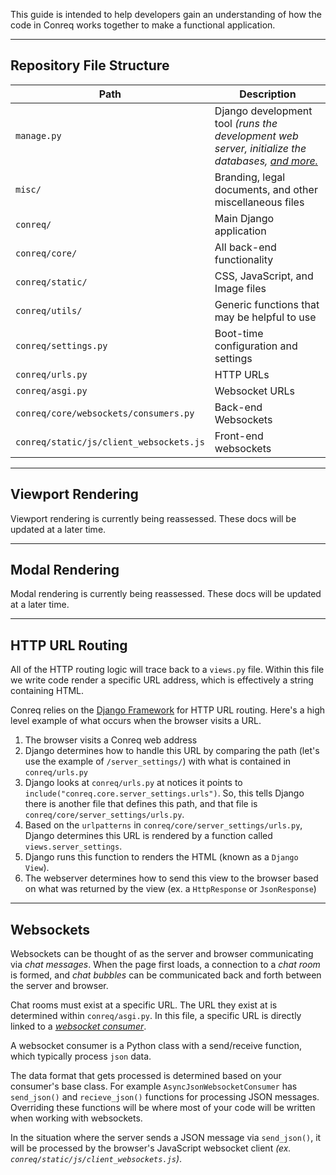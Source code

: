 This guide is intended to help developers gain an understanding of how the code in Conreq works together to make a functional application.

---

## Repository File Structure

| Path                                    | Description                                                                                                                                                |
| --------------------------------------- | ---------------------------------------------------------------------------------------------------------------------------------------------------------- |
| `manage.py`                             | Django development tool _(runs the development web server, initialize the databases, [and more.](https://docs.djangoproject.com/en/3.1/ref/django-admin/)_ |
| `misc/`                                 | Branding, legal documents, and other miscellaneous files                                                                                                   |
| `conreq/`                               | Main Django application                                                                                                                                    |
| `conreq/core/`                          | All back-end functionality                                                                                                                                 |
| `conreq/static/`                        | CSS, JavaScript, and Image files                                                                                                                           |
| `conreq/utils/`                         | Generic functions that may be helpful to use                                                                                                               |
| `conreq/settings.py`                    | Boot-time configuration and settings                                                                                                                       |
| `conreq/urls.py`                        | HTTP URLs                                                                                                                                                  |
| `conreq/asgi.py`                        | Websocket URLs                                                                                                                                             |
| `conreq/core/websockets/consumers.py`   | Back-end Websockets                                                                                                                                        |
| `conreq/static/js/client_websockets.js` | Front-end websockets                                                                                                                                       |

---

## Viewport Rendering

Viewport rendering is currently being reassessed. These docs will be updated at a later time.

---

## Modal Rendering

Modal rendering is currently being reassessed. These docs will be updated at a later time.

---

## HTTP URL Routing

All of the HTTP routing logic will trace back to a `views.py` file. Within this file we write code render a specific URL address, which is effectively a string containing HTML.

Conreq relies on the [Django Framework](https://www.djangoproject.com/) for HTTP URL routing. Here's a high level example of what occurs when the browser visits a URL.

1. The browser visits a Conreq web address
2. Django determines how to handle this URL by comparing the path (let's use the example of `/server_settings/`) with what is contained in `conreq/urls.py`
3. Django looks at `conreq/urls.py` at notices it points to `include("conreq.core.server_settings.urls")`. So, this tells Django there is another file that defines this path, and that file is `conreq/core/server_settings/urls.py`.
4. Based on the `urlpatterns` in `conreq/core/server_settings/urls.py`, Django determines this URL is rendered by a function called `views.server_settings`.
5. Django runs this function to renders the HTML (known as a `Django View`).
6. The webserver determines how to send this view to the browser based on what was returned by the view (ex. a `HttpResponse` or `JsonResponse`)

---

## Websockets

Websockets can be thought of as the server and browser communicating via _chat messages_. When the page first loads, a connection to a _chat room_ is formed, and _chat bubbles_ can be communicated back and forth between the server and browser.

Chat rooms must exist at a specific URL. The URL they exist at is determined within `conreq/asgi.py`. In this file, a specific URL is directly linked to a [_websocket consumer_](https://channels.readthedocs.io/en/latest/topics/consumers.html).

A websocket consumer is a Python class with a send/receive function, which typically process `json` data.

The data format that gets processed is determined based on your consumer's base class. For example `AsyncJsonWebsocketConsumer` has `send_json()` and `recieve_json()` functions for processing JSON messages. Overriding these functions will be where most of your code will be written when working with websockets.

In the situation where the server sends a JSON message via `send_json()`, it will be processed by the browser's JavaScript websocket client _(ex. `conreq/static/js/client_websockets.js`)_.

